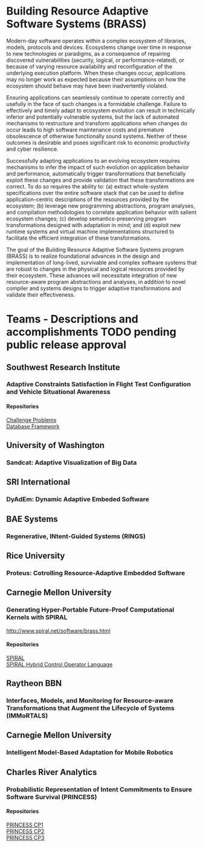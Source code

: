 # Building Resource Adaptive Software Systems (BRASS) 

Modern-day software operates within a complex ecosystem of libraries, models, protocols and devices. Ecosystems change over time in response to new technologies or paradigms, as a consequence of repairing discovered vulnerabilities (security, logical, or performance-related), or because of varying resource availability and reconfiguration of the underlying execution platform. When these changes occur, applications may no longer work as expected because their assumptions on how the ecosystem should behave may have been inadvertently violated.

Ensuring applications can seamlessly continue to operate correctly and usefully in the face of such changes is a formidable challenge. Failure to effectively and timely adapt to ecosystem evolution can result in technically inferior and potentially vulnerable systems, but the lack of automated mechanisms to restructure and transform applications when changes do occur leads to high software maintenance costs and premature obsolescence of otherwise functionally sound systems. Neither of these outcomes is desirable and poses significant risk to economic productivity and cyber resilience.

Successfully adapting applications to an evolving ecosystem requires mechanisms to infer the impact of such evolution on application behavior and performance, automatically trigger transformations that beneficially exploit these changes and provide validation that these transformations are correct. To do so requires the ability to: (a) extract whole-system specifications over the entire software stack that can be used to define application-centric descriptions of the resources provided by the ecosystem; (b) leverage new programming abstractions, program analyses, and compilation methodologies to correlate application behavior with salient ecosystem changes; (c) develop semantics-preserving program transformations designed with adaptation in mind; and (d) exploit new runtime systems and virtual machine implementations structured to facilitate the efficient integration of these transformations.

The goal of the Building Resource Adaptive Software Systems program (BRASS) is to realize foundational advances in the design and implementation of long-lived, survivable and complex software systems that are robust to changes in the physical and logical resources provided by their ecosystem. These advances will necessitate integration of new resource-aware program abstractions and analyses, in addition to novel compiler and systems designs to trigger adaptive transformations and validate their effectiveness. 

# Teams - Descriptions and accomplishments TODO pending public release approval

## Southwest Research Institute
### Adaptive Constraints Satisfaction in Flight Test Configuration and Vehicle Situational Awareness

#### Repositories
[Challenge Problems](https://github.com/darpa-brass/challenge-problems)  
[Database Framework](https://github.com/darpa-brass/adaptive-constraint-satisfaction)  

## University of Washington
### Sandcat: Adaptive Visualization of Big Data

## SRI International
### DyAdEm: Dynamic Adaptive Embeded Software

## BAE Systems
### Regenerative, INtent-Guided Systems (RINGS)

## Rice University
### Proteus: Cotrolling Resource-Adaptive Embedded Software

## Carnegie Mellon University
### Generating Hyper-Portable Future-Proof Computational Kernels with SPIRAL
http://www.spiral.net/software/brass.html

#### Repositories
[SPIRAL](https://github.com/spiral-software/spiral-software)  
[SPIRAL Hybrid Control Operator Language](https://github.com/spiral-software/spiral-package-hcol)  

## Raytheon BBN
### Interfaces, Models, and Monitoring for Resource-aware Transformations that Augment the Lifecycle of Systems (IMMoRTALS)

## Carnegie Mellon University
### Intelligent Model-Based Adaptation for Mobile Robotics

## Charles River Analytics
### Probabilistic Representation of Intent Commitments to Ensure Software Survival (PRINCESS)

#### Repositories
[PRINCESS CP1](https://github.com/darpa-brass/cra-princess-cp1)  
[PRINCESS CP2](https://github.com/darpa-brass/cra-princess-cp2)  
[PRINCESS CP3](https://github.com/darpa-brass/cra-princess-cp3)  
